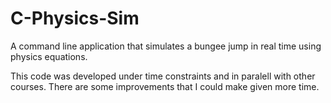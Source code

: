 # C-Physics-Sim

A command line application that simulates a bungee jump in real time using physics equations.

This code was developed under time constraints and in paralell with other courses. There are some improvements that I could make given more time.
